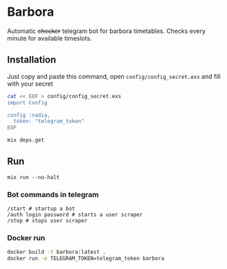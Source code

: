 # Barbora
Automatic ~~checker~~ telegram bot for barbora timetables. Checks every minute for available timeslots.

## Installation
Just copy and paste this command, open `config/config_secret.exs` and fill with your secret
```bash
cat << EOF > config/config_secret.exs
import Config

config :nadia,
  token: "telegram_token"
EOF

```

```bash
mix deps.get
```

## Run
```
mix run --no-halt
```

### Bot commands in telegram
```
/start # startup a bot
/auth login password # starts a user scraper
/stop # stops user scraper
```

### Docker run
```bash
docker build -t barbora:latest .
docker run -e TELEGRAM_TOKEN=telegram_token barbora
```
